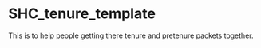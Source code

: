 SHC_tenure_template
===================

This is to help people getting there tenure and pretenure packets together.
